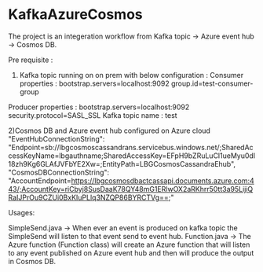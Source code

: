 # KafkaAzureCosmos

The project is an integeration workflow from Kafka topic -> Azure event hub -> Cosmos DB.

Pre requisite :

1) Kafka topic running on on prem with below configuration :
Consumer properties :
bootstrap.servers=localhost:9092
group.id=test-consumer-group

Producer properties :
bootstrap.servers=localhost:9092
security.protocol=SASL_SSL
Kafka topic name : test

2)Cosmos DB and Azure event hub configured on Azure cloud
 "EventHubConnectionString": "Endpoint=sb://lbgcosmoscassandrans.servicebus.windows.net/;SharedAccessKeyName=lbgauthname;SharedAccessKey=EFpH9bZRuLuCl1ueMyu0dl18zh9Kg6GLAfJVFbYE2Xw=;EntityPath=LBGCosmosCassandraEhub",
 "CosmosDBConnectionString": "AccountEndpoint=https://lbgcosmosdbactcassapi.documents.azure.com:443/;AccountKey=riCbyj8SusDaaK78QY48mG1ERlwOX2aRKhrr50tt3a95LijiQRaIJPrOu9CZUi0BxKIuPLlq3NZQP86BYRCTVg==;"
 
Usages:

SimpleSend.java -> When ever an event is produced on kafka topic the SimpleSend will listen to that event send to event hub.
Function.java -> The Azure function (Function class) will create an Azure function that will listen to any event published on Azure event hub and 
then will produce the output in Cosmos DB. 

